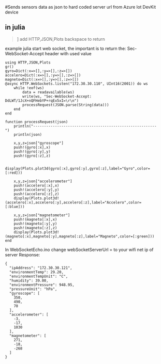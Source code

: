 #Sends sensors data as json to hard coded server url from Azure Iot DevKit device

## in julia
> ]
> add HTTP,JSON,Plots
> backspace to return

example julia start web socket, the important is to return the: Sec-WebSocket-Accept header with used value  

```
using HTTP,JSON,Plots
gr()
gyro=Dict(:x=>[],:y=>[],:z=>[])
accelero=Dict(:x=>[],:y=>[],:z=>[])
magneto=Dict(:x=>[],:y=>[],:z=>[])
@async HTTP.WebSockets.listen("172.30.30.110", UInt16(2001)) do ws
    while !eof(ws)
        data = readavailable(ws)
        write(ws, "Sec-WebSocket-Accept: DdLWT/1JcX+nQFHebYP+rqEx5xI=\r\n")
        processRequest(JSON.parse(String(data)))
    end
end

function processRequest(json)
    println("---------------------------------------------------------")
    println(json)
    
    x,y,z=json["gyroscope"]
    push!(gyro[:x],x)
    push!(gyro[:y],y)
    push!(gyro[:z],z)

    display(Plots.plot3d(gyro[:x],gyro[:y],gyro[:z],label="Gyro",color=[:red]))

    x,y,z=json["accelerometer"]
    push!(accelero[:x],x)
    push!(accelero[:y],y)
    push!(accelero[:z],z)
    display(Plots.plot3d!(accelero[:x],accelero[:y],accelero[:z],label="Accelero",color=[:blue]))

    x,y,z=json["magnetometer"]
    push!(magneto[:x],x)
    push!(magneto[:y],y)
    push!(magneto[:z],z)
    display(Plots.plot3d!(magneto[:x],magneto[:y],magneto[:z],label="Magneto",color=[:green]))
end
```
In WebSocketEcho.ino change webSocketServerUrl  = to your wifi net ip of server
Response:
```
{
  "ipAddress": "172.30.30.121",
  "environmentTemp": 29.20,
  "environmentTempUnit": "C",
  "humidity": 39.00,
  "environmentPressure": 948.95,
  "pressureUnit": "hPa",
  "gyroscope": [
    350,
    490,
    70
  ],
  "accelerometer": [
    -3,
    -17,
    1030
  ],
  "magnetometer": [
    271,
    -18,
    -268
  ]
}
```
